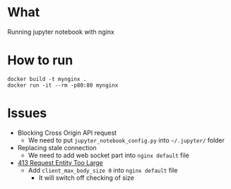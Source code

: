 # What
Running jupyter notebook with nginx 

# How to run
```
docker build -t mynginx .
docker run -it --rm -p80:80 mynginx
```

# Issues
* Blocking Cross Origin API request
    * We need to put `jupyter_notebook_config.py` into `~/.jupyter/` folder
* Replacing stale connection
    * We need to add web socket part into `nginx default` file
* [413 Request Entity Too Large](https://github.com/jupyterlab/jupyterlab/issues/4214)
    * Add `client_max_body_size 0` into `nginx default` file
        * It will switch off checking of size
